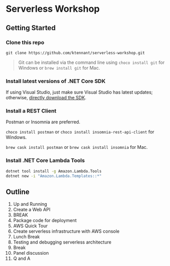 # Serverless Workshop

## Getting Started

### Clone this repo

`git clone https://github.com/ktennant/serverless-workshop.git`

> Git can be installed via the command line using `choco install git` for Windows or `brew install git` for Mac.

### Install latest versions of .NET Core SDK

If using Visual Studio, just make sure Visual Studio has latest updates; otherwise, [directly download the SDK][dotnet-install].

### Install a REST Client

Postman or Insomnia are preferred.

`choco install postman` or `choco install insomnia-rest-api-client` for Windows.

`brew cask install postman` or `brew cask install insomnia` for Mac.

### Install .NET Core Lambda Tools

```sh
dotnet tool install -g Amazon.Lambda.Tools
dotnet new -i "Amazon.Lambda.Templates::*"
```

## Outline

1. Up and Running
1. Create a Web API
1. BREAK
1. Package code for deployment
1. AWS Quick Tour
1. Create serverless infrastructure with AWS console
1. Lunch Break
1. Testing and debugging serverless architecture
1. Break
1. Panel discussion
1. Q and A

[dotnet-install]: https://dotnet.microsoft.com/download
